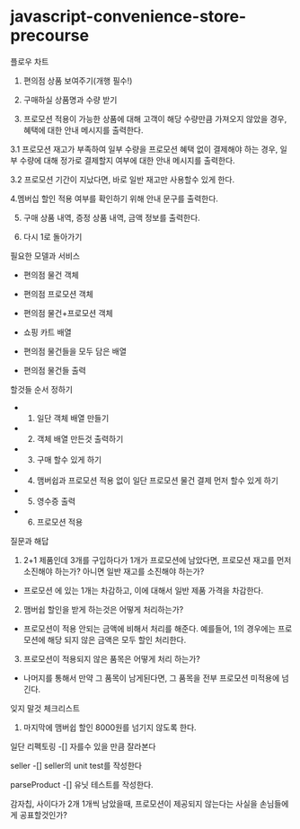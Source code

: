 # javascript-convenience-store-precourse

플로우 차트

1. 편의점 상품 보여주기(개행 필수!)
2. 구매하실 상품명과 수량 받기

3. 프로모션 적용이 가능한 상품에 대해 고객이 해당 수량만큼 가져오지 않았을 경우, 혜택에 대한 안내 메시지를 출력한다.

3.1 프로모션 재고가 부족하여 일부 수량을 프로모션 혜택 없이 결제해야 하는 경우, 일부 수량에 대해 정가로 결제할지 여부에 대한 안내 메시지를 출력한다.

3.2 프로모션 기간이 지났다면, 바로 일반 재고만 사용할수 있게 한다.

4.멤버십 할인 적용 여부를 확인하기 위해 안내 문구를 출력한다.

5. 구매 상품 내역, 증정 상품 내역, 금액 정보를 출력한다.

6. 다시 1로 돌아가기

필요한 모델과 서비스

- 편의점 물건 객체

- 편의점 프로모션 객체
- 편의점 물건+프로모션 객체
- 쇼핑 카트 배열
- 편의점 물건들을 모두 담은 배열
- 편의점 물건들 출력

할것들 순서 정하기

- 1. 일단 객체 배열 만들기
- 2. 객체 배열 만든것 출력하기
- 3. 구매 할수 있게 하기
- 4. 맴버쉽과 프로모션 적용 없이 일단 프로모션 물건 결제 먼저 할수 있게 하기
- 5. 영수증 출력
- 6. 프로모션 적용

질문과 해답

1. 2+1 제품인데 3개를 구입하다가 1개가 프로모션에 남았다면, 프로모션 재고를 먼저 소진해야 하는가? 아니면 일반 재고를 소진해야 하는가?

- 프로모션 에 있는 1개는 차감하고, 이에 대해서 일반 제품 가격을 차감한다.

2. 맴버쉽 할인을 받게 하는것은 어떻게 처리하는가?

- 프로모션이 적용 안되는 금액에 비해서 처리를 해준다. 예를들어, 1의 경우에는 프로모션에 해당 되지 않은 금액은 모두 할인 처리한다.

3. 프로모션이 적용되지 않은 품목은 어떻게 처리 하는가?

- 나머지를 통해서 만약 그 품목이 남게된다면, 그 품목을 전부 프로모션 미적용에 넘긴다.

잊지 말것 체크리스트

1. 마지막에 맴버쉽 할인 8000원를 넘기지 않도록 한다.

일단 리펙토링
-[] 자를수 있을 만큼 잘라본다

seller
-[] seller의 unit test를 작성한다

parseProduct
-[] 유닛 테스트를 작성한다.

감자칩, 사이다가 2개 1개씩 남았을때, 프로모션이 제공되지 않는다는 사실을 손님들에게 공표할것인가?
